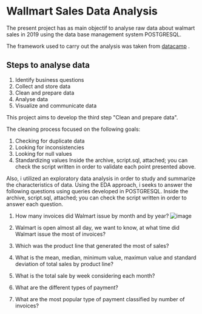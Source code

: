 # Wallmart Sales Data Analysis
The present project has as main objectif to analyse raw data about walmart sales in 2019 using the data base management system POSTGRESQL.

The framework used to carry out the analysis was taken from [datacamp](https://www.datacamp.com/blog/how-to-analyze-data-for-business) .

## Steps to analyse data
1. Identify business questions
2. Collect and store data
3. Clean and prepare data
4. Analyse data
5. Visualize and communicate data

This project aims to develop the third step "Clean and prepare data".

The cleaning process focused on the following goals:
1. Checking for duplicate data
2. Looking for inconsistencies
3. Looking for null values
4. Standardizing values
Inside the archive, script.sql, attached; you can check the script written in order to validate each point presented above. 

Also, i utilized an exploratory data analysis in order to study and summarize the characteristics of data. Using the EDA approach, i seeks to answer the following questions using queries developed in POSTGRESQL.
Inside the archive, script.sql, attached; you can check the script written in order to answer each question.    

1. How many invoices did Walmart issue by month and by year?
   ![image](https://github.com/user-attachments/assets/cd45fe1a-306c-45c0-b6a4-e4aaf1b82654)

2. Walmart is open almost all day, we want to know, at what time did Walmart issue the most of invoices?
3. Which was the product line that generated the most of sales?
4. What is the mean, median, minimum value, maximun value and standard deviation of total sales by product line?
5. What is the total sale by week considering each month?
6. What are the different types of payment?
7. What are the most popular type of payment classified by number of invoices?  

  
